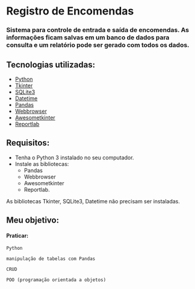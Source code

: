 # Registro de Encomendas

### Sistema para controle de entrada e saída de encomendas. As informações ficam salvas em um banco de dados para consulta e um relatório pode ser gerado com todos os dados.   

## Tecnologias utilizadas:

* [Python](https://www.python.org/)
* [Tkinter](https://docs.python.org/3/library/tkinter.html)
* [SQLite3](https://docs.python.org/3/library/sqlite3.html)
* [Datetime](https://docs.python.org/3/library/datetime.html)
* [Pandas](https://pandas.pydata.org)
* [Webbrowser](https://docs.python.org/3/library/webbrowser.html)
* [Awesometkinter](https://pypi.org/project/AwesomeTkinter/)
* [Reportlab](https://pypi.org/project/reportlab/)

## Requisitos:

* Tenha o Python 3 instalado no seu computador.
* Instale as bibliotecas: 
  - Pandas 
  - Webbrowser 
  - Awesometkinter 
  - Reportlab. 

As bibliotecas Tkinter, SQLite3, Datetime não precisam ser instaladas.


## Meu objetivo:
#### Praticar:
   `Python`
   
   `manipulação de tabelas com Pandas`

   `CRUD`
   
   `POO (programação orientada a objetos)`
  


